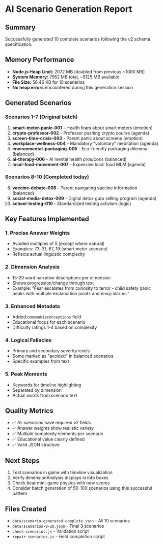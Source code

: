 # AI Scenario Generation Report

## Summary
Successfully generated 10 complete scenarios following the v2 schema specification.

## Memory Performance
- **Node.js Heap Limit:** 2072 MB (doubled from previous ~1000 MB)
- **System Memory:** 7952 MB total, ~5125 MB available
- **File Size:** 56.46 KB for 10 scenarios
- **No heap errors** encountered during this generation session

## Generated Scenarios

### Scenarios 1-7 (Original batch)
1. **smart-meter-panic-001** - Health fears about smart meters (emotion)
2. **crypto-professor-002** - Professor pushing crypto course (agenda)
3. **screen-time-crisis-003** - Parent panic about screens (emotion)
4. **workplace-wellness-004** - Mandatory "voluntary" meditation (agenda)
5. **environmental-packaging-005** - Eco-friendly packaging dilemma (balanced)
6. **ai-therapy-006** - AI mental health pros/cons (balanced)
7. **local-food-movement-007** - Expensive local food MLM (agenda)

### Scenarios 8-10 (Completed today)
8. **vaccine-debate-008** - Parent navigating vaccine information (balanced)
9. **social-media-detox-009** - Digital detox guru selling program (agenda)
10. **school-testing-010** - Standardized testing activism (logic)

## Key Features Implemented

### 1. Precise Answer Weights
- Avoided multiples of 5 (except where natural)
- Examples: 73, 31, 67, 19 (smart meter scenario)
- Reflects actual linguistic complexity

### 2. Dimension Analysis
- 15-20 word narrative descriptions per dimension
- Shows progression/change through text
- Example: "Fear escalates from curiosity to terror - child safety panic peaks with multiple exclamation points and emoji alarms."

### 3. Enhanced Metadata
- Added `commonMisconceptions` field
- Educational focus for each scenario
- Difficulty ratings 1-4 based on complexity

### 4. Logical Fallacies
- Primary and secondary severity levels
- Some marked as "avoided" in balanced scenarios
- Specific examples from text

### 5. Peak Moments
- Keywords for timeline highlighting
- Separated by dimension
- Actual words from scenario text

## Quality Metrics
- ✅ All scenarios have required v2 fields
- ✅ Answer weights show realistic variety
- ✅ Multiple complexity elements per scenario
- ✅ Educational value clearly defined
- ✅ Valid JSON structure

## Next Steps
1. Test scenarios in game with timeline visualization
2. Verify dimensionAnalysis displays in info boxes
3. Check bear mini-game physics with new scores
4. Consider batch generation of 50-100 scenarios using this successful pattern

## Files Created
- `data/scenario-generated-complete.json` - All 10 scenarios
- `data/scenarios-8-10.json` - Final 3 scenarios
- `check-scenarios.js` - Validation script
- `repair-scenarios.js` - Field completion script
